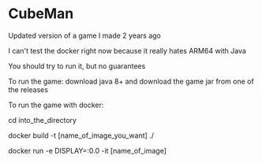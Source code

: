 # CubeMan
Updated version of a game I made 2 years ago

I can't test the docker right now because it really hates ARM64 with Java

You should try to run it, but no guarantees

To run the game: download java 8+ and download the game jar from one of the releases

To run the game with docker:

cd into_the_directory

docker build -t [name_of_image_you_want] ./

docker run -e DISPLAY=:0.0 -it [name_of_image]
